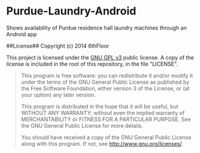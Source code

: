 Purdue-Laundry-Android
======================

Shows availability of Purdue residence hall laundry machines through an Android app

##License##
Copyright (c) 2014 6thFloor

This project is licensed under the [GNU GPL v3](http://www.gnu.org/licenses/gpl-3.0.txt) public license. A copy of the license is included in the root of this repository, in the file "LICENSE".

> This program is free software: you can redistribute it and/or modify
> it under the terms of the GNU General Public License as published by
> the Free Software Foundation, either version 3 of the License, or
> (at your option) any later version.
>
> This program is distributed in the hope that it will be useful,
> but WITHOUT ANY WARRANTY; without even the implied warranty of
> MERCHANTABILITY or FITNESS FOR A PARTICULAR PURPOSE.  See the
> GNU General Public License for more details.
>
> You should have received a copy of the GNU General Public License
> along with this program.  If not, see <http://www.gnu.org/licenses/>.
